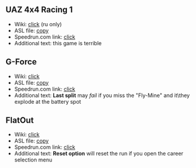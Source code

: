## UAZ 4x4 Racing 1

- Wiki: [click](https://ru.wikipedia.org/wiki/Полный_привод:_УАЗ_4x4) (ru only)
- ASL file: [copy](https://raw.githubusercontent.com/b5414/LiveSplit_ASL/white/files/4x4Racing.asl)
- Speedrun.com link: [click](https://www.speedrun.com/uaz)
- Additional text: this game is terrible


## G-Force

- Wiki: [click](https://en.wikipedia.org/wiki/G-Force_(video_game))
- ASL file: [copy](https://raw.githubusercontent.com/b5414/LiveSplit_ASL/white/files/GForce.asl)
- Speedrun.com link: [click](https://www.speedrun.com/gforce)
- Additional text: **Last split** may _fail_ if you miss the "Fly-Mine" and it\they explode at the battery spot


## FlatOut

- Wiki: [click](https://ru.wikipedia.org/wiki/FlatOut)
- ASL file: [copy](https://raw.githubusercontent.com/b5414/LiveSplit_ASL/white/files/FlatOut.asl)
- Speedrun.com link: [click](https://www.speedrun.com/flatout1)
- Additional text: **Reset option** will reset the run if you open the career selection menu

